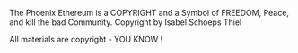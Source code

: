The Phoenix Ethereum is a COPYRIGHT and a Symbol of FREEDOM, Peace, and kill the bad Community. Copyright by Isabel Schoeps Thiel

All materials are copyright - YOU KNOW !
